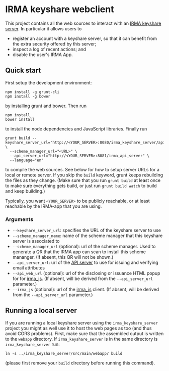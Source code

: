 IRMA keyshare webclient
======================

This project contains all the web sources to interact with an [IRMA keyshare server](https://github.com/privacybydesign/irma_keyshare_server). In particular it allows users to

 * register an account with a keyshare server, so that it can benefit from the extra security offered by this server;
 * inspect a log of recent actions; and
 * disable the user's IRMA App.

## Quick start

First setup the development environment:

    npm install -g grunt-cli
    npm install -g bower

by installing grunt and bower. Then run

    npm install
    bower install

to install the node dependencies and JavaScript libraries. Finally run

    grunt build --keyshare_server_url="http://<YOUR_SERVER>:8080/irma_keyshare_server/api/v1" \
      --scheme_manager_url="<URL>" \
      --api_server_url="http://<YOUR_SERVER>:8081/irma_api_server" \
      --language="en"

to compile the web sources. See below for how to setup server URLs for a local or remote server. If you skip the `build` keyword, grunt keeps rebuilding the files as they change. (Make sure that you run `grunt build` at least once to make sure everything gets build, or just run `grunt build watch` to build and keep building.)

Typically, you want `<YOUR_SERVER>` to be publicly reachable, or at least reachable by the IRMA-app that you are using.

### Arguments

 * `--keyshare_server_url`: specifies the URL of the keyshare server to use
 * `--scheme_manager_name`: name of the scheme manager that this keyshare server is associated to
 * `--scheme_manager_url` (optional): url of the scheme manager. Used to generate a QR that the IRMA app can scan to install this scheme mananger. (If absent, this QR will not be shown.)
 * `--api_server_url`: url of the [API server](https://github.com/privacybydesign/irma_api_server) to use for issuing and verifying email attributes
 * `--api_web_url` (optional): url of the disclosing or issuance HTML popup for for [irma_js](https://github.com/privacybydesign/irma_js). (If absent, will be derived from the `--api_server_url` parameter.)
 * `--irma_js` (optional): url of the [irma_js](https://github.com/privacybydesign/irma_js) client. (If absent, will be derived from the `--api_server_url` parameter.)

## Running a local server

If you are running a local keyshare server using the `irma_keyshare_server` project you might as well use it to host the web pages as too (and thus avoid CORS problems). First, make sure that the assembled output is written to the `webapp` directory. If `irma_keyshare_server` is in the same directory is `irma_keyshare_server` run:

    ln -s ../irma_keyshare_server/src/main/webapp/ build

(please first remove your `build` directory before running this command).

